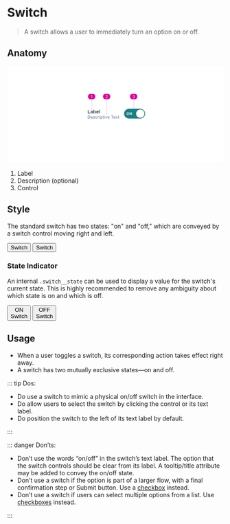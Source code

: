 # Switch

> A switch allows a user to immediately turn an option on or off.

## Anatomy

![A diagram of the switch's various pieces, defined below.](../assets/anatomy_switch.png)

1. Label
2. Description (optional)
3. Control

## Style

The standard switch has two states: "on" and "off," which are conveyed by a switch control moving right and left.

<button class="switch" type="button" role="switch" aria-checked="true">Switch</button>
<button class="switch" type="button" role="switch" aria-checked="false">Switch</button>

### State Indicator

An internal `.switch__state` can be used to display a value for the switch's current state.
This is highly recommended to remove any ambiguity about which state is on and which is off.

<button class="switch" type="button" role="switch" aria-checked="true">
  <div class="switch__state" aria-hidden="true">ON</div>
  Switch
</button>
<button class="switch" type="button" role="switch" aria-checked="false">
  <div class="switch__state" aria-hidden="true">OFF</div>
  Switch
</button>

## Usage

- When a user toggles a switch, its corresponding action takes effect right away.
- A switch has two mutually exclusive states&mdash;on and off.

::: tip Dos:

- Do use a switch to mimic a physical on/off switch in the interface.
- Do allow users to select the switch by clicking the control or its text label.
- Do position the switch to the left of its text label by default.

:::

::: danger Don’ts:

- Don’t use the words “on/off” in the switch’s text label. The option that the switch controls should be clear from its label. A tooltip/title attribute may be added to convey the on/off state.
- Don’t use a switch if the option is part of a larger flow, with a final confirmation step or Submit button. Use a [checkbox](checkbox) instead.
- Don’t use a switch if users can select multiple options from a list. Use [checkboxes](checkbox) instead.

:::

<style lang="scss">
@import '~@nds/core/src/components/switch/index';
</style>
